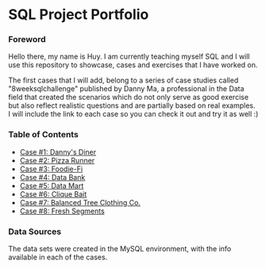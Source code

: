 # SQL Project Portfolio 

### Foreword
Hello there, my name is Huy.
I am currently teaching myself SQL and I will use this repository to showcase, cases and exercises that I have worked on. 

The first cases that I will add, belong to a series of case studies called "8weeksqlchallenge" published by Danny Ma, a professional in the Data field that created the scenarios which do not only serve as good exercise but also reflect realistic questions and are partially based on real examples. I will include the link to each case so you can check it out and try it as well :) 


### Table of Contents 
- [Case #1: Danny's Diner]((https://github.com/Huy-143/portfolio/blob/main/Case%20Study%20%231%20-%20Danny's%20Diner/README.md))
- [Case #2: Pizza Runner](https://8weeksqlchallenge.com/case-study-2/)
- [Case #3: Foodie-Fi](https://8weeksqlchallenge.com/case-study-3/)
- [Case #4: Data Bank](https://8weeksqlchallenge.com/case-study-4/)
- [Case #5: Data Mart](https://8weeksqlchallenge.com/case-study-5/)
- [Case #6: Clique Bait](https://8weeksqlchallenge.com/case-study-6/)
- [Case #7: Balanced Tree Clothing Co.](https://8weeksqlchallenge.com/case-study-7/)
- [Case #8: Fresh Segments](https://8weeksqlchallenge.com/case-study-8/)

### Data Sources
The data sets were created in the MySQL environment, with the info available in each of the cases.
